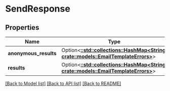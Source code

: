 # SendResponse

## Properties

Name | Type | Description | Notes
------------ | ------------- | ------------- | -------------
**anonymous_results** | Option<[**::std::collections::HashMap<String, crate::models::EmailTemplateErrors>**](EmailTemplateErrors.md)> |  | [optional]
**results** | Option<[**::std::collections::HashMap<String, crate::models::EmailTemplateErrors>**](EmailTemplateErrors.md)> |  | [optional]

[[Back to Model list]](../README.md#documentation-for-models) [[Back to API list]](../README.md#documentation-for-api-endpoints) [[Back to README]](../README.md)


